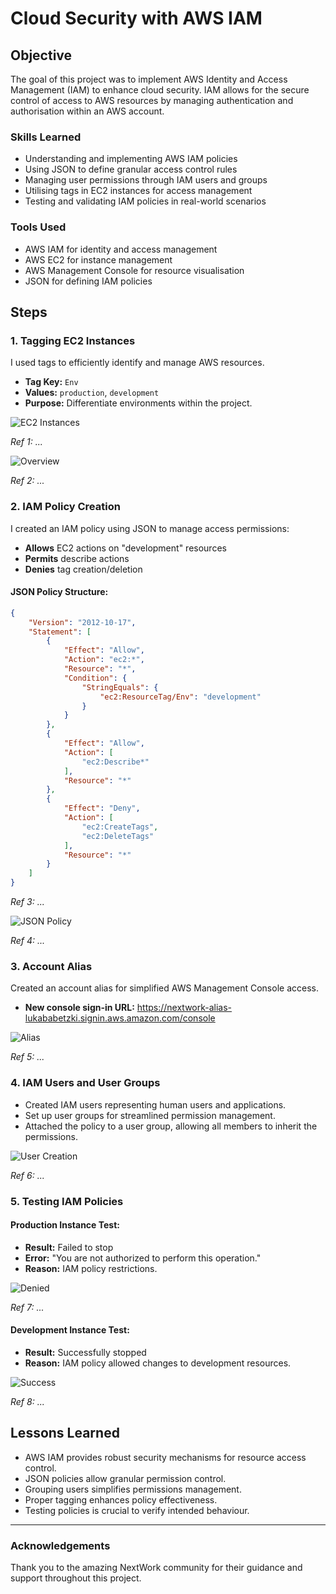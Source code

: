 # Cloud Security with AWS IAM
## Objective

The goal of this project was to implement AWS Identity and Access Management (IAM) to enhance cloud security. IAM allows for the secure control of access to AWS resources by managing authentication and authorisation within an AWS account.

### Skills Learned

- Understanding and implementing AWS IAM policies
- Using JSON to define granular access control rules
- Managing user permissions through IAM users and groups
- Utilising tags in EC2 instances for access management
- Testing and validating IAM policies in real-world scenarios

### Tools Used

- AWS IAM for identity and access management
- AWS EC2 for instance management
- AWS Management Console for resource visualisation
- JSON for defining IAM policies

## Steps

### 1. Tagging EC2 Instances

I used tags to efficiently identify and manage AWS resources.

- **Tag Key:** `Env`
- **Values:** `production`, `development`
- **Purpose:** Differentiate environments within the project.

![EC2 Instances](https://imgur.com/74OrbTi.png)

*Ref 1: ...*

![Overview](https://imgur.com/QcH1HWY.png)

*Ref 2: ...*


### 2. IAM Policy Creation

I created an IAM policy using JSON to manage access permissions:

- **Allows** EC2 actions on "development" resources
- **Permits** describe actions
- **Denies** tag creation/deletion

#### JSON Policy Structure:

```json
{
    "Version": "2012-10-17",
    "Statement": [
        {
            "Effect": "Allow",
            "Action": "ec2:*",
            "Resource": "*",
            "Condition": {
                "StringEquals": {
                    "ec2:ResourceTag/Env": "development"
                }
            }
        },
        {
            "Effect": "Allow",
            "Action": [
                "ec2:Describe*"
            ],
            "Resource": "*"
        },
        {
            "Effect": "Deny",
            "Action": [
                "ec2:CreateTags",
                "ec2:DeleteTags"
            ],
            "Resource": "*"
        }
    ]
}
```
*Ref 3: ...*


![JSON Policy](https://imgur.com/gQd9B3r.png)

*Ref 4: ...*

### 3. Account Alias

Created an account alias for simplified AWS Management Console access.

- **New console sign-in URL:** https://nextwork-alias-lukababetzki.signin.aws.amazon.com/console

![Alias](https://imgur.com/1U9oLZm.png)

*Ref 5: ...*

### 4. IAM Users and User Groups

- Created IAM users representing human users and applications.
- Set up user groups for streamlined permission management.
- Attached the policy to a user group, allowing all members to inherit the permissions.

![User Creation](https://imgur.com/8jGIIgg.png)

*Ref 6: ...*
### 5. Testing IAM Policies

#### **Production Instance Test:**

- **Result:** Failed to stop
- **Error:** "You are not authorized to perform this operation."
- **Reason:** IAM policy restrictions.

![Denied](https://imgur.com/fObDxhz.png)

*Ref 7: ...*

#### **Development Instance Test:**

- **Result:** Successfully stopped
- **Reason:** IAM policy allowed changes to development resources.

![Success](https://imgur.com/WSLVumF.png)

*Ref 8: ...*


## Lessons Learned

- AWS IAM provides robust security mechanisms for resource access control.
- JSON policies allow granular permission control.
- Grouping users simplifies permissions management.
- Proper tagging enhances policy effectiveness.
- Testing policies is crucial to verify intended behaviour.

---

### Acknowledgements

Thank you to the amazing NextWork community for their guidance and support throughout this project.

